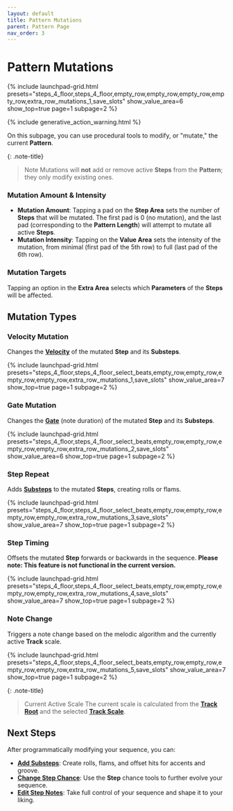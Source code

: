 ```yaml
---
layout: default
title: Pattern Mutations
parent: Pattern Page
nav_order: 3
---
```


# Pattern Mutations

{% include launchpad-grid.html presets="steps_4_floor,steps_4_floor,empty_row,empty_row,empty_row,empty_row,extra_row_mutations_1,save_slots" show_value_area=6 show_top=true page=1 subpage=2 %}

{% include generative_action_warning.html %}

On this subpage, you can use procedural tools to modify, or "mutate," the current **Pattern**.

{: .note-title}
> Note
> Mutations will **not** add or remove active **Steps** from the **Pattern**; they only modify existing ones.

### Mutation Amount & Intensity

- **Mutation Amount**: Tapping a pad on the **Step Area** sets the number of **Steps** that will be mutated. The first pad is 0 (no mutation), and the last pad (corresponding to the **Pattern Length**) will attempt to mutate all active **Steps**.
- **Mutation Intensity**: Tapping on the **Value Area** sets the intensity of the mutation, from minimal (first pad of the 5th row) to full (last pad of the 6th row).

### Mutation Targets

Tapping an option in the **Extra Area** selects which **Parameters** of the **Steps** will be affected.

## Mutation Types

### Velocity Mutation

Changes the [**Velocity**](../notes-page/notes-velocity.html) of the mutated **Step** and its **Substeps**.

{% include launchpad-grid.html presets="steps_4_floor,steps_4_floor_select_beats,empty_row,empty_row,empty_row,empty_row,extra_row_mutations_1,save_slots" show_value_area=7 show_top=true page=1 subpage=2 %}

### Gate Mutation

Changes the [**Gate**](../notes-page/notes-gate.html) (note duration) of the mutated **Step** and its **Substeps**.

{% include launchpad-grid.html presets="steps_4_floor,steps_4_floor_select_beats,empty_row,empty_row,empty_row,empty_row,extra_row_mutations_2,save_slots" show_value_area=6 show_top=true page=1 subpage=2 %}

### Step Repeat

Adds [**Substeps**](pattern-substeps.html) to the mutated **Steps**, creating rolls or flams.

{% include launchpad-grid.html presets="steps_4_floor,steps_4_floor_select_beats,empty_row,empty_row,empty_row,empty_row,extra_row_mutations_3,save_slots" show_value_area=7 show_top=true page=1 subpage=2 %}

### Step Timing

Offsets the mutated **Step** forwards or backwards in the sequence.
**Please note: This feature is not functional in the current version.**

{% include launchpad-grid.html presets="steps_4_floor,steps_4_floor_select_beats,empty_row,empty_row,empty_row,empty_row,extra_row_mutations_4,save_slots" show_value_area=7 show_top=true page=1 subpage=2 %}

### Note Change

Triggers a note change based on the melodic algorithm and the currently active **Track** scale.

{% include launchpad-grid.html presets="steps_4_floor,steps_4_floor_select_beats,empty_row,empty_row,empty_row,empty_row,extra_row_mutations_5,save_slots" show_value_area=7 show_top=true page=1 subpage=2 %}

{: .note-title}
> Current Active Scale
> The current scale is calculated from the [**Track Root**](../track-settings/track-setting-root.html) and the selected [**Track Scale**](../track-settings/track-setting-scale.html).

## Next Steps

After programmatically modifying your sequence, you can:

- **[Add Substeps](pattern-substeps.html)**: Create rolls, flams, and offset hits for accents and groove.
- **[Change Step Chance](pattern-chance.html)**: Use the **Step** chance tools to further evolve your sequence.
- **[Edit Step Notes](../notes-page/index.html)**: Take full control of your sequence and shape it to your liking.

